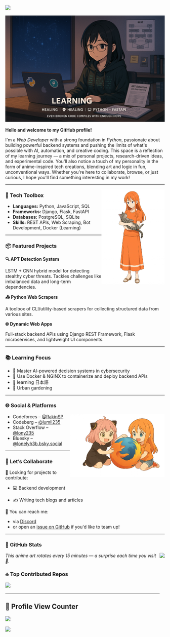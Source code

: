 ![](https://capsule-render.vercel.app/api?type=waving&color=gradient&height=100&section=header)

![](Banners/banner.png)

<!-- 👨‍💻 -->

<!-- Welcome to my GitHub profile! I'm a Python-powered **Web Developer** exploring the boundaries of backend, AI, and automation. Here you'll find personal projects, research ideas, experiments — and a few anime-inspired tech creations that reflect how I learn and build. -->

**Hello and welcome to my GitHub profile!**

I'm a *Web Developer* with a strong foundation in *Python*, passionate about building powerful backend systems and pushing the limits of what's possible with AI, automation, and creative coding. This space is a reflection of my learning journey — a mix of personal projects, research-driven ideas, and experimental code. You'll also notice a touch of my personality in the form of anime-inspired tech creations, blending art and logic in fun, unconventional ways. Whether you're here to collaborate, browse, or just curious, I hope you'll find something interesting in my work!


---
<img src="Banners/catina.png" height="300" align="right">

### 🔧 Tech Toolbox

- **Languages:** Python, JavaScript, SQL  
- **Frameworks:** Django, Flask, FastAPI  
- **Databases:** PostgreSQL, SQLite  
- **Skills:** REST APIs, Web Scraping, Bot Development, Docker (Learning)

---

### 📦 Featured Projects

**🔍 APT Detection System**

LSTM + CNN hybrid model for detecting stealthy cyber threats. Tackles challenges like imbalanced data and long-term dependencies.

**📤 Python Web Scrapers**

A toolbox of CLI/utility-based scrapers for collecting structured data from various sites.

**🌐 Dynamic Web Apps**

Full-stack backend APIs using Django REST Framework, Flask microservices, and lightweight UI components.

---

### 📚 Learning Focus

- 🦝 Master AI-powered decision systems in cybersecurity  
- 🧠 Use Docker & NGINX to containerize and deploy backend APIs  
- 🌱 learning 日本語
- 🌻 Urban gardening

---

### 🌐 Social & Platforms

<img src="Banners/anya_play.png" height="200" align="right">


- Codeforces – [@RakinSP](https://codeforces.com/profile/rakinsp)  
- Codeberg – [@lumii235](https://codeberg.org/lumii235)  
- Stack Overflow – [@lony235](https://stackoverflow.com/users/16396049/lony235?tab=profile)  
- Bluesky – [@lonelyh3b.bsky.social](https://bsky.app/profile/lonelyh3b.bsky.social)  
<!-- - LeetCode – [rakin54](https://leetcode.com/rakin54/) -->

<!-- - Kaggle – Coming soon -->

---

### 🤝 Let’s Collaborate

<!-- Whether you're building tools, researching security, or just want to nerd out over anime-themed bots — I’m always up for conversations and collabs. -->

<!-- I'm creating mascot-driven developer tools — bots and apps with anime-style personalities.
Many mascots were initially prototyped with AI, but I'd love to bring them to life with real collaborators! -->

🧩 Looking for projects to contribute:

  -  💻 Backend development

  -  ✍️ Writing tech blogs and articles

<!-- [Projects Include](projects.md) -->

📩 You can reach me:
- via [Discord](https://discord.com/users/rakin235)
- or open an [issue on GitHub](https://github.com/rakinplaban/rakinplaban/issues) if you'd like to team up!

---

### 💫 GitHub Stats

<img align="right" src="https://animemagic.vercel.app/anime-image?t=123456" height="200">

*This anime art rotates every 15 minutes — a surprise each time you visit 🌸.*

<!-- GitHub Stats Temporarily Hidden  
![](https://github-readme-stats.vercel.app/api?username=rakinplaban&theme=dark&hide_border=false)
![](https://github-readme-streak-stats-ikff.vercel.app/?user=rakinplaban&theme=transparent&border_color=61dafb&hide_border=true)
-->

### 🔝 Top Contributed Repos

![](https://github-contributor-stats.vercel.app/api?username=lonelyH3b&limit=5&theme=dark&combine_all_yearly_contributions=true)

---

## 👀 Profile View Counter

![](https://count.getloli.com/@rakinplaban?name=rakinplaban&theme=ai-1&padding=7&offset=0&align=top&scale=1&pixelated=1&darkmode=auto)

![](https://capsule-render.vercel.app/api?type=waving&color=gradient&height=100&section=footer)
